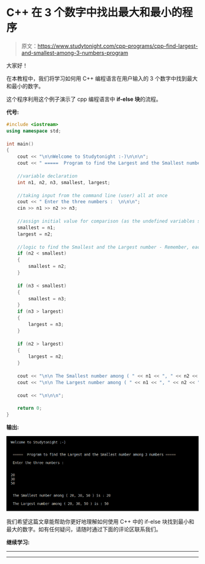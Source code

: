 # C++ 在 3 个数字中找出最大和最小的程序

> 原文：<https://www.studytonight.com/cpp-programs/cpp-find-largest-and-smallest-among-3-numbers-program>

大家好！

在本教程中，我们将学习如何用 C++ 编程语言在用户输入的 3 个数字中找到最大和最小的数字。

这个程序利用这个例子演示了 cpp 编程语言中 **if-else 块**的流程。

**代号:**

```cpp
#include <iostream>
using namespace std;

int main()
{
    cout << "\n\nWelcome to Studytonight :-)\n\n\n";
    cout << " =====  Program to find the Largest and the Smallest number among 3 numbers ===== \n\n";

    //variable declaration
    int n1, n2, n3, smallest, largest;

    //taking input from the command line (user) all at once
    cout << " Enter the three numbers :  \n\n\n";
    cin >> n1 >> n2 >> n3;

    //assign initial value for comparison (as the undefined variables store a random value)
    smallest = n1;
    largest = n2;

    //logic to find the Smallest and the Largest number - Remember, each variable stores only the latest value inserted into it.
    if (n2 < smallest)
    {
        smallest = n2;
    }

    if (n3 < smallest)
    {
        smallest = n3;
    }
    if (n3 > largest)
    {
        largest = n3;
    }

    if (n2 > largest)
    {
        largest = n2;
    }

    cout << "\n\n The Smallest number among ( " << n1 << ", " << n2 << ", " << n3 << " ) is : " << smallest;
    cout << "\n\n The Largest number among ( " << n1 << ", " << n2 << ", " << n3 << " ) is : " << largest;

    cout << "\n\n\n";

    return 0;
} 
```

**输出:**

![C++ largest and smallest](img/a19867b2c8dc4d4a6af37ea7350fbbaf.png)

我们希望这篇文章能帮助你更好地理解如何使用 C++ 中的 if-else 块找到最小和最大的数字。如有任何疑问，请随时通过下面的评论区联系我们。

**继续学习:**

* * *

* * *